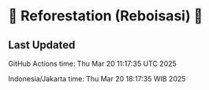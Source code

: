 
# 🌳 Reforestation (Reboisasi) 🌲

## Last Updated

GitHub Actions time: Thu Mar 20 11:17:35 UTC 2025

Indonesia/Jakarta time: Thu Mar 20 18:17:35 WIB 2025
